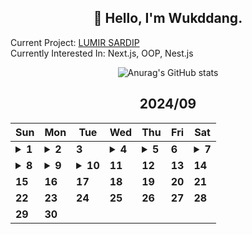 <div align="center">

## 🙌 Hello, I'm Wukddang.

<div align="left">
  
  Current Project: [LUMIR SARDIP](https://sardip.lumir.space) <br />
  Currently Interested In: Next.js, OOP, Nest.js
</div>

![Anurag's GitHub stats](https://github-readme-stats.vercel.app/api?username=wukdddang&show_icons=true&theme=radical)


<!--CALENDAR-START-->
## 2024/09

| Sun | Mon | Tue | Wed | Thu | Fri | Sat |
| --- | --- | --- | --- | --- | --- | --- |
| <details><summary>**1**</summary>NestJS: 코드팩토리 강의 섹션 29~34 수강</details> | <details><summary>**2**</summary>NestJS: 코드팩토리 강의 섹션 35-1 수강</details> | **3** | <details><summary>**4**</summary>NestJS: 코드팩토리 강의 섹션 35, 36-1 수강</details> | <details><summary>**5**</summary>NextJS: SSR + CSR 전략 글 작성</details> | **6** | <details><summary>**7**</summary>NestJS: 코드팩토리 강의 섹션 36 수강</details> |
| <details><summary>**8**</summary>NestJS: 코드팩토리 강의 섹션 37, 38 수강</details> | <details><summary>**9**</summary>NestJS: 코드팩토리 강의 섹션 39 수강</details> | <details><summary>**10**</summary>NestJS: 코드팩토리 강의 섹션 40 수강</details> | **11** | **12** | **13** | **14** |
| **15** | **16** | **17** | **18** | **19** | **20** | **21** |
| **22** | **23** | **24** | **25** | **26** | **27** | **28** |
| **29** | **30** |

<!--CALENDAR-END-->
